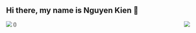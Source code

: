## Hi there, my name is Nguyen Kien 👋

<img align='left' src='https://readme-stats-fabio-vicente.vercel.app/api?username=kvjp2209&count_private=true&show_icons=true&theme=dracula'/>
<img align='right' src='https://github-readme-stats.vercel.app/api/top-langs/?username=kvjp2209&layout=compact'/>
()
<!--
**kvjp2209/kvjp2209** is a ✨ _special_ ✨ repository because its `README.md` (this file) appears on your GitHub profile.

Here are some ideas to get you started:

- 🔭 I’m currently working on ...
- 🌱 I’m currently learning ...
- 👯 I’m looking to collaborate on ...
- 🤔 I’m looking for help with ...
- 💬 Ask me about ...
- 📫 How to reach me: ...
- 😄 Pronouns: ...
- ⚡ Fun fact: ...
-->
